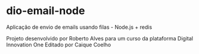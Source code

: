 # dio-email-node

Aplicação de envio de emails usando filas - Node.js + redis

Projeto desenvolvido por Roberto Alves para um curso da plataforma Digital Innovation One 
Editado por Caique Coelho
